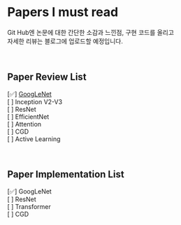# Papers I must read
Git Hub엔 논문에 대한 간단한 소감과 느낀점, 구현 코드를 올리고  
자세한 리뷰는 블로그에 업로드할 예정입니다.

<br>

## Paper Review List  
[✅] [GoogLeNet](https://blog.naver.com/paragonyun/222914679046)  
[  ] Inception V2-V3  
[  ] ResNet  
[  ] EfficientNet  
[  ] Attention  
[  ] CGD  
[  ] Active Learning  

<br>

## Paper Implementation List  
[✅] GoogLeNet  
[  ] ResNet  
[  ] Transformer  
[  ] CGD  